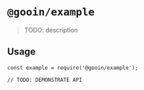 # `@gooin/example`

> TODO: description

## Usage

```
const example = require('@gooin/example');

// TODO: DEMONSTRATE API
```

